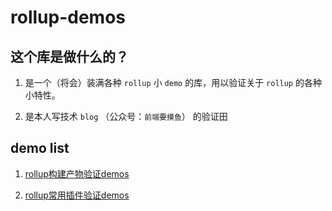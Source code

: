 # rollup-demos

## 这个库是做什么的？

1. 是一个（将会）装满各种 `rollup` 小 `demo` 的库，用以验证关于 `rollup` 的各种小特性。  

2. 是本人写技术 `blog` （公众号：`前端要摸鱼`） 的验证田

## demo list

1. [rollup构建产物验证demos](./js-modules/README.md)

2. [rollup常用插件验证demos](./base-plugins/README.md)
